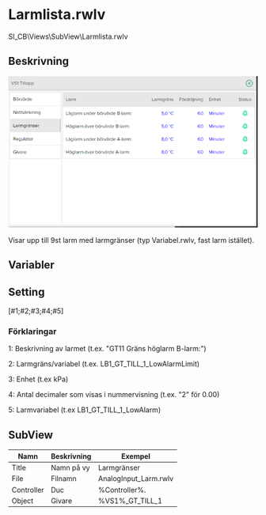 # Larmlista.rwlv
SI_CB\Views\SubView\Larmlista.rwlv

## Beskrivning

![Alt text](img/AnalogInput_Larm.PNG?raw=true "Bild")

Visar upp till 9st larm med larmgränser (typ Variabel.rwlv, fast larm istället).

## Variabler

## Setting
[#1;#2;#3;#4;#5]

### Förklaringar
1: Beskrivning av larmet (t.ex. "GT11 Gräns höglarm B-larm:")

2: Larmgräns/variabel (t.ex. LB1_GT_TILL_1_LowAlarmLimit)

3: Enhet (t.ex kPa)

4: Antal decimaler som visas i nummervisning (t.ex. "2" för 0.00)

5: Larmvariabel (t.ex LB1_GT_TILL_1_LowAlarm)


## SubView
| Namn | Beskrivning | Exempel |
| --- | --- | --- |
| Title | Namn på vy | Larmgränser |
| File | Filnamn | AnalogInput_Larm.rwlv |
| Controller | Duc | %Controller%. |
| Object | Givare | %VS1%_GT_TILL_1 |
